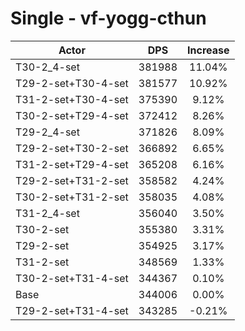# Single - vf-yogg-cthun
| Actor | DPS | Increase |
|---|:---:|:---:|
|T30-2_4-set|381988|11.04%|
|T29-2-set+T30-4-set|381577|10.92%|
|T31-2-set+T30-4-set|375390|9.12%|
|T30-2-set+T29-4-set|372412|8.26%|
|T29-2_4-set|371826|8.09%|
|T29-2-set+T30-2-set|366892|6.65%|
|T31-2-set+T29-4-set|365208|6.16%|
|T29-2-set+T31-2-set|358582|4.24%|
|T30-2-set+T31-2-set|358035|4.08%|
|T31-2_4-set|356040|3.50%|
|T30-2-set|355380|3.31%|
|T29-2-set|354925|3.17%|
|T31-2-set|348569|1.33%|
|T30-2-set+T31-4-set|344367|0.10%|
|Base|344006|0.00%|
|T29-2-set+T31-4-set|343285|-0.21%|

